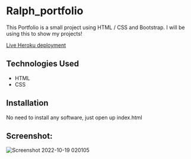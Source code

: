 # Ralph_portfolio
This Portfolio is a small project using HTML / CSS and Bootstrap. I will be using this to show my projects!

[Live Heroku deployment](https://portfolio.xdial12.repl.co/)

## Technologies Used
* HTML
* CSS

## Installation
No need to install any software, just open up index.html


## Screenshot:

![Screenshot 2022-10-19 020105](https://user-images.githubusercontent.com/112598836/196609336-2a653701-ba71-4cf4-9430-65c034ce8641.png)

